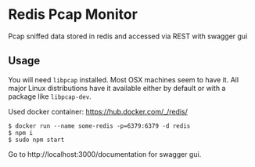 # Redis Pcap Monitor
Pcap sniffed data stored in redis and accessed via REST with swagger gui

## Usage
You will need `libpcap` installed. Most OSX machines seem to have it. All major Linux distributions have it available either by default or with a package like `libpcap-dev`.

Used docker container: https://hub.docker.com/_/redis/

```
$ docker run --name some-redis -p=6379:6379 -d redis
$ npm i
$ sudo npm start
```

Go to http://localhost:3000/documentation for swagger gui.
